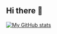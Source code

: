 ## Hi there 👋

[![My GitHub stats](https://github-readme-stats.vercel.app/api?username=AVRSANAND)](https://github.com/AVRSANAND/github-readme-stats)

<!--
**AVRSANAND/AVRSANAND** is a ✨ _special_ ✨ repository because its `README.md` (this file) appears on your GitHub profile.

Here are some ideas to get you started:

- 🔭 I’m currently working on ...
- 🌱 I’m currently learning ...
- 👯 I’m looking to collaborate on ...
- 🤔 I’m looking for help with ...
- 💬 Ask me about ...
- 📫 How to reach me: ...
- 😄 Pronouns: ...
- ⚡ Fun fact: ...
-->
